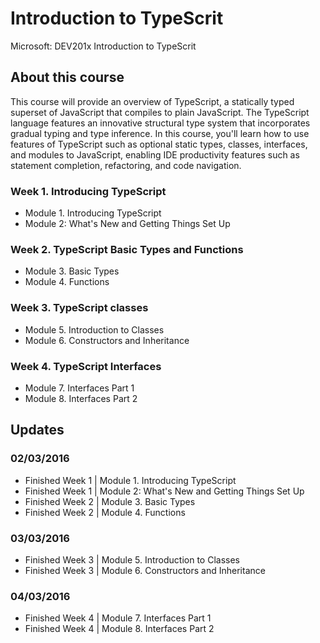 # Introduction to TypeScrit
Microsoft: DEV201x Introduction to TypeScrit

## About this course
This course will provide an overview of TypeScript, a statically typed superset of JavaScript that compiles to plain JavaScript. The TypeScript language features an innovative structural type system that incorporates gradual typing and type inference. In this course, you'll learn how to use features of TypeScript such as optional static types, classes, interfaces, and modules to JavaScript, enabling IDE productivity features such as statement completion, refactoring, and code navigation.

### Week 1. Introducing TypeScript
- Module 1. Introducing TypeScript
- Module 2: What's New and Getting Things Set Up

### Week 2. TypeScript Basic Types and Functions
- Module 3. Basic Types
- Module 4. Functions

### Week 3. TypeScript classes
- Module 5. Introduction to Classes
- Module 6. Constructors and Inheritance

### Week 4. TypeScript Interfaces
- Module 7. Interfaces Part 1
- Module 8. Interfaces Part 2

## Updates
### 02/03/2016
- Finished Week 1 | Module 1. Introducing TypeScript
- Finished Week 1 | Module 2: What's New and Getting Things Set Up
- Finished Week 2 | Module 3. Basic Types
- Finished Week 2 | Module 4. Functions

### 03/03/2016
- Finished Week 3 | Module 5. Introduction to Classes
- Finished Week 3 | Module 6. Constructors and Inheritance

### 04/03/2016
- Finished Week 4 | Module 7. Interfaces Part 1
- Finished Week 4 | Module 8. Interfaces Part 2
